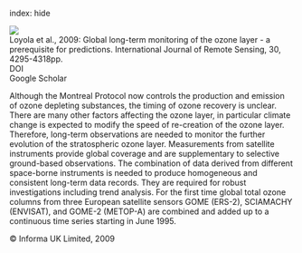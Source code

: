 index: hide

<div class="Citation">
    <div class="Citation-thumb CitationThumb-linked"  data-href="https://doi.org/10.1080/01431160902825016">
      <img src="https://static.claimspace.cloud/climate-study-static/refs/thumbs/9/Loyola_et_al_2009-thumb.png" />
    </div>

  <div class="Citation-body">
    <div class="Citation-text">Loyola et al., 2009: Global long-term monitoring of the ozone layer - a prerequisite for predictions. <span class="Article-journal">International Journal of Remote Sensing, </span><span class="Article-volume">30, </span>4295-4318pp.</div>
    <div class="Citation-links">
      <div class="CitationLink" data-href="https://doi.org/10.1080/01431160902825016">
        <div class="CitationLink-icon CitationLink-Doi"></div>
        <div class="CitationLink-text">DOI</div>
      </div>
      <div class="CitationLink" data-href="https://scholar.google.com/scholar?q=10.1080/01431160902825016">
        <div class="CitationLink-icon CitationLink-Scholar"></div>
        <div class="CitationLink-text">Google Scholar</div>
      </div>
    </div>
  </div>
</div>

Although the Montreal Protocol now controls the production and emission of ozone depleting substances, the timing of ozone recovery is unclear. There are many other factors affecting the ozone layer, in particular climate change is expected to modify the speed of re-creation of the ozone layer. Therefore, long-term observations are needed to monitor the further evolution of the stratospheric ozone layer. Measurements from satellite instruments provide global coverage and are supplementary to selective ground-based observations. The combination of data derived from different space-borne instruments is needed to produce homogeneous and consistent long-term data records. They are required for robust investigations including trend analysis. For the first time global total ozone columns from three European satellite sensors GOME (ERS-2), SCIAMACHY (ENVISAT), and GOME-2 (METOP-A) are combined and added up to a continuous time series starting in June 1995.

<div class="Citation-copy">
&copy; Informa UK Limited, 2009
</div>
